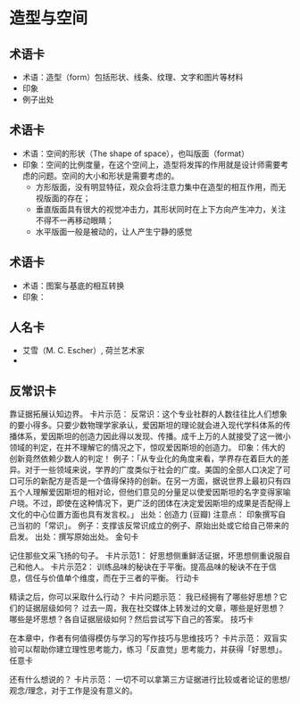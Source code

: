 # 造型与空间
## 术语卡
* 术语：造型（form）包括形状、线条、纹理、文字和图片等材料
* 印象
* 例子出处

## 术语卡
* 术语：空间的形状（The shape of space），也叫版面（format）
* 印象：空间的比例度量，在这个空间上，造型将发挥的作用就是设计师需要考虑的问题。空间的大小和形状是需要考虑的。
	* 方形版面，没有明显特征，观众会将注意力集中在造型的相互作用，而无视版面的存在；
	* 垂直版面具有很大的视觉冲击力，其形状同时在上下方向产生冲力，关注不得不一再移动眼睛；
	* 水平版面一般是被动的，让人产生宁静的感觉

	
## 术语卡
* 术语：图案与基底的相互转换
* 印象：


## 人名卡
* 艾雪（M. C. Escher）, 荷兰艺术家
* 
## 反常识卡

靠证据拓展认知边界。
卡片示范：
反常识：这个专业社群的人数往往比人们想象的要小得多。只要少数物理学家承认，爱因斯坦的理论就会进入现代学科体系的传播体系，爱因斯坦的创造力因此得以发现、传播。成千上万的人就接受了这一微小领域的判定，在并不理解它的情况之下，惊叹爱因斯坦的创造力。
印象：伟大的创新竟然依赖少数人的判定！
例子：「从专业化的角度来看，学界存在着巨大的差异。对于一些领域来说，学界的广度类似于社会的广度。美国的全部人口决定了可口可乐的新配方是否是一个值得保持的创新。在另一方面，据说世界上最初只有四五个人理解爱因斯坦的相对论，但他们意见的分量足以使爱因斯坦的名字变得家喻户晓。不过，即使在这种情况下，更广泛的团体在决定爱因斯坦的成果是否配得上文化的中心位置方面也具有发言权。」
出处：创造力 (豆瓣)
注意点：
印象撰写自己当初的「常识」。
例子：支撑该反常识成立的例子、原始出处或它给自己带来的启发。
出处：撰写原始出处。
金句卡

记住那些文采飞扬的句子。
卡片示范1：
好思想侧重鲜活证据，坏思想侧重说服自己和他人。
卡片示范2：
训练品味的秘诀在于平衡。提高品味的秘诀不在于信息，信任与价值单个维度，而在于三者的平衡。
行动卡

精读之后，你可以采取什么行动？
卡片问题示范：
我已经拥有了哪些好思想？它们的证据层级如何？
过去一周，我在社交媒体上转发过的文章，哪些是好思想？哪些是坏思想？各自证据层级如何？然后尝试写下自己的答案。
技巧卡

在本章中，作者有何值得模仿与学习的写作技巧与思维技巧？
卡片示范：
双盲实验可以帮助你建立理性思考能力，练习「反直觉」思考能力，并获得「好思想」。
任意卡

还有什么想说的？
卡片示范：
一切不可以拿第三方证据进行比较或者论证的思想/观念/理念，对于工作是没有意义的。